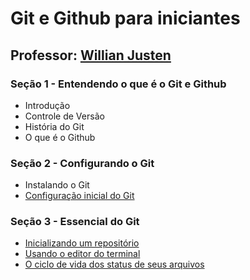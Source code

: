 # Git e Github para iniciantes #

## Professor: [Willian Justen](https://github.com/willianjusten) ##

### Seção 1 - Entendendo o que é o Git e Github ###
* Introdução
* Controle de Versão
* História do Git
* O que é o Github

### Seção 2 - Configurando o Git ###
* Instalando o Git
* [Configuração inicial do Git](https://github.com/deppbrazil/course-git-e-github-para-iniciantes/blob/master/configuracao-inicial-do-git.md)

### Seção 3 - Essencial do Git ###
* [Inicializando um repositório](https://github.com/deppbrazil/course-git-e-github-para-iniciantes/blob/master/inicializando-um-repositorio.md)
* [Usando o editor do terminal](https://github.com/deppbrazil/course-git-e-github-para-iniciantes/blob/master/usando-o-editor-do-terminal.md)
* [O ciclo de vida dos status de seus arquivos](https://github.com/deppbrazil/course-git-e-github-para-iniciantes/blob/master/o-ciclo-de-vida-dos-status-de-seus-arquivos.md)  